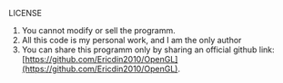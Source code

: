 LICENSE

1. You cannot modify or sell the programm.
2. All this code is my personal work, and I am the only author
3. You can share this programm only by sharing an official github link: [https://github.com/Ericdin2010/OpenGL](https://github.com/Ericdin2010/OpenGL).
